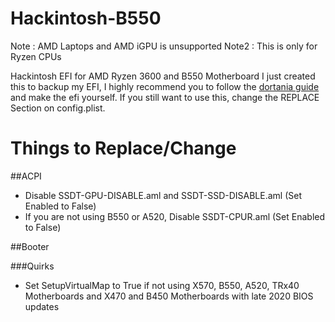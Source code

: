 # Hackintosh-B550
Note : AMD Laptops and AMD iGPU is unsupported
Note2 : This is only for Ryzen CPUs

Hackintosh EFI for AMD Ryzen 3600 and B550 Motherboard
I just created this to backup my EFI, I highly recommend you to follow the [dortania guide](https://dortania.github.io/OpenCore-Install-Guide/) and make the efi yourself. 
If you still want to use this, change the REPLACE Section on config.plist.

# Things to Replace/Change

##ACPI 

- Disable SSDT-GPU-DISABLE.aml and SSDT-SSD-DISABLE.aml (Set Enabled to False)
- If you are not using B550 or A520, Disable SSDT-CPUR.aml (Set Enabled to False)

##Booter

###Quirks

 - Set SetupVirtualMap to True if not using X570, B550, A520, TRx40 Motherboards and X470 and B450 Motherboards with late 2020 BIOS updates
